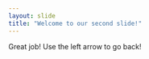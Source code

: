 ```yaml
---
layout: slide
title: "Welcome to our second slide!"
---
```

Great job!
Use the left arrow to go back!
